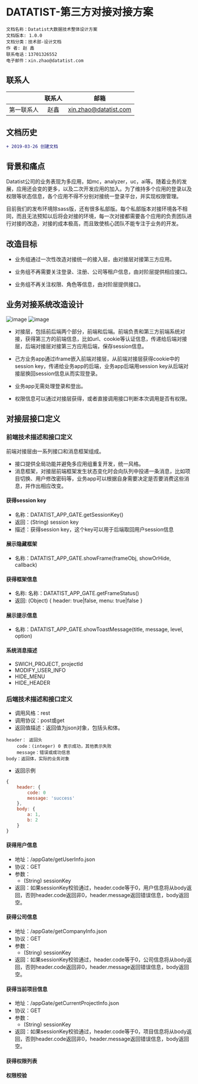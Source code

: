 # DATATIST-第三方对接对接方案


```
文档名称：Datatist大数据技术整体设计方案
文档版本: 1.0.0
文档分类：技术部-设计文档
作 者: 赵 鑫
联系电话：13701326552
电子邮件：xin.zhao@datatist.com
```

## 联系人

|  | 联系人 | 邮箱 |
| :---: | :---: | :---: |
| 第一联系人 | 赵鑫 | xin.zhao@datatist.com |

## 文档历史

```diff
+ 2019-03-26 创建文档
```

## 背景和痛点

Datatist公司的业务表现为多应用，如mc，analyzer，uc，ai等。随着业务的发展，应用还会变的更多，以及二次开发应用的加入。为了维持多个应用的登录以及权限等状态信息，各个应用不得不分别对接统一登录平台，并实现权限管理。

目前我们的发布环境除sass版，还有很多私部版。每个私部版本对接环境各不相同，而且无法预知以后将会对接的环境，每一次对接都需要各个应用的负责团队进行对接的改造，对接的成本极高，而且致使核心团队不能专注于业务的开发。

## 改造目标

* 业务组通过一次性改造对接统一的接入层，由对接层对接第三方应用。

* 业务组不再需要关注登录、注册、公司等租户信息，由对阶层提供相应接口。

* 业务组不再关注权限、角色等信息，由对阶层提供接口。


## 业务对接系统改造设计

![image](https://gitlab.datatist.cn/ruby/datatist-product/raw/master/ji-zhu-wen-dang/_res/app-gate-frame.jpg)
![image](https://gitlab.datatist.cn/ruby/datatist-product/raw/master/ji-zhu-wen-dang/_res/app-gate-sequence.jpg)

* 对接层，包括前后端两个部分，前端和后端。前端负责和第三方前端系统对接，获得第三方的前端信息，比如url、cookie等认证信息，传递给后端对接层，后端对接层对接第三方应用后端，保存session信息。

* 己方业务app通过iframe嵌入前端对接层，从前端对接层获得cookie中的session key，传递给业务app的后端，业务app后端用session key从后端对接层换回session信息从而实现登录。

* 业务app无需处理登录和登出。

* 权限信息可以通过对接层获得，或者直接调用接口判断本次调用是否有权限。

## 对接层接口定义

### 前端技术描述和接口定义

前端对接层由一系列接口和消息框架组成。

* 接口提供全局功能并避免多应用组重复开发，统一风格。
* 消息框架，对接层前端框架发生状态变化时会向队列中投递一条消息，比如项目切换、用户修改密码等，业务app可以根据自身需要决定是否要消费这些消息，并作出相应改变。

#### 获得session key

* 名称：DATATIST_APP_GATE.getSessionKey()
* 返回：(String) session key
* 描述：获得session key，这个key可以用于后端取回用户session信息

#### 展示隐藏框架

* 名称：DATATIST_APP_GATE.showFrame(frameObj, showOrHide, callback)

#### 获得框架信息

* 名称: 名称：DATATIST_APP_GATE.getFrameStatus()
* 返回: (Object) { header: true|false, menu: true|false }

#### 展示提示信息

* 名称：DATATIST_APP_GATE.showToastMessage(title, message, level, option)

#### 系统消息描述

* SWICH_PROJECT, projectId
* MODIFY_USER_INFO
* HIDE_MENU
* HIDE_HEADER


### 后端技术描述和接口定义

* 调用风格：rest
* 调用协议：post或get
* 返回值描述：返回值为json对象，包括头和体。
```
header： 返回头
    code：(integer) 0 表示成功，其他表示失败
    message：错误或成功信息
body：返回体，实际的业务对象
```

* 返回示例
``` js
{
	header: {
		code: 0
		message: 'success'
	},
	body: {
		a: 1,
		b: 2
	}
}
```

#### 获得用户信息

* 地址：/appGate/getUserInfo.json
* 协议：GET
* 参数：
	* (String) sessionKey
* 返回：如果sessionKey校验通过，header.code等于0，用户信息将从body返回，否则header.code返回非0，header.message返回错误信息，body返回空。

#### 获得公司信息

* 地址：/appGate/getCompanyInfo.json
* 协议：GET
* 参数：
	* (String) sessionKey
* 返回：如果sessionKey校验通过，header.code等于0，公司信息将从body返回，否则header.code返回非0，header.message返回错误信息，body返回空。

#### 获得当前项目信息

* 地址：/appGate/getCurrentProjectInfo.json
* 协议：GET
* 参数：
	* (String) sessionKey
* 返回：如果sessionKey校验通过，header.code等于0，项目信息将从body返回，否则header.code返回非0，header.message返回错误信息，body返回空。

#### 获得权限列表

#### 权限校验


